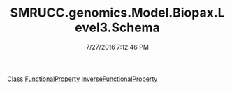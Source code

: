﻿---
title: SMRUCC.genomics.Model.Biopax.Level3.Schema
date: 7/27/2016 7:12:46 PM
---

[Class](T-SMRUCC.genomics.Model.Biopax.Level3.Schema.Class.html)
[FunctionalProperty](T-SMRUCC.genomics.Model.Biopax.Level3.Schema.FunctionalProperty.html)
[InverseFunctionalProperty](T-SMRUCC.genomics.Model.Biopax.Level3.Schema.InverseFunctionalProperty.html)
